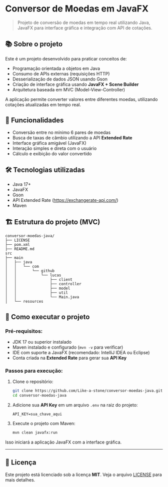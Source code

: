# Conversor de Moedas em JavaFX

> Projeto de conversão de moedas em tempo real utilizando Java, JavaFX para interface gráfica e integração com API de cotações.

## 📚 Sobre o projeto

Este é um projeto desenvolvido para praticar conceitos de:
- Programação orientada a objetos em Java
- Consumo de APIs externas (requisições HTTP)
- Desserialização de dados JSON usando Gson
- Criação de interface gráfica usando **JavaFX + Scene Builder**
- Arquitetura baseada em MVC (Model-View-Controller)

A aplicação permite converter valores entre diferentes moedas, utilizando cotações atualizadas em tempo real.

## 🎯 Funcionalidades

- Conversão entre no mínimo 6 pares de moedas
- Busca de taxas de câmbio utilizando a API **Extended Rate**
- Interface gráfica amigável (JavaFX)
- Interação simples e direta com o usuário
- Cálculo e exibição do valor convertido

## 🛠️ Tecnologias utilizadas

- Java 17+
- JavaFX
- Gson
- API Extended Rate (https://exchangerate-api.com/)
- Maven

## 🏗️ Estrutura do projeto (MVC)

```
conversor-moedas-java/
├── LICENSE
├── pom.xml
├── README.md
src
├── main
│   ├── java
│   │   └── com
│   │       └── github
│   │           └── lucas
│   │               ├── client
│   │               ├── controller
│   │               ├── model
│   │               ├── util
│   │               └── Main.java
│   └── resources
```

## 🚀 Como executar o projeto

### Pré-requisitos:
- JDK 17 ou superior instalado
- Maven instalado e configurado (`mvn -v` para verificar)
- IDE com suporte a JavaFX (recomendado: IntelliJ IDEA ou Eclipse)
- Conta criada na **Extended Rate** para gerar sua **API Key**

### Passos para execução:

1. Clone o repositório:
   ```bash
   git clone https://github.com/Like-a-stone/conversor-moedas-java.git
   cd conversor-moedas-java

2. Adicione sua **API Key** em um arquivo `.env` na raiz do projeto:

   ```
   API_KEY=sua_chave_aqui
   ```

3. Execute o projeto com Maven:

   ```bash
   mvn clean javafx:run
   ```

Isso iniciará a aplicação JavaFX com a interface gráfica.

---

## 📄 Licença

Este projeto está licenciado sob a licença **MIT**.
Veja o arquivo [LICENSE](LICENSE) para mais detalhes.


